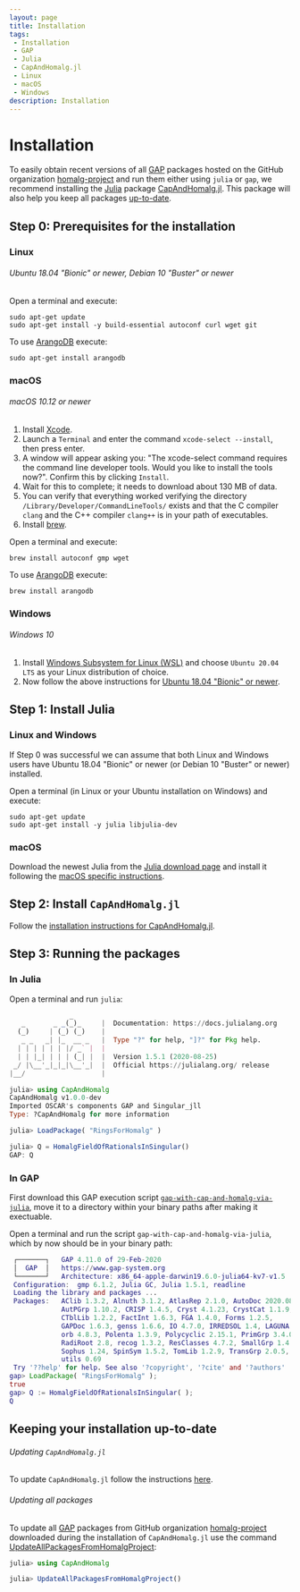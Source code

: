 ```yaml
---
layout: page
title: Installation
tags:
 - Installation
 - GAP
 - Julia
 - CapAndHomalg.jl
 - Linux
 - macOS
 - Windows
description: Installation
---
```


# Installation

To easily obtain recent versions of all [GAP](https://www.gap-system.org/) packages hosted on the GitHub organization [homalg-project](https://github.com/homalg-project/) and run them either using `julia` or `gap`, we recommend installing the [Julia](https://julialang.org/) package [CapAndHomalg.jl](https://homalg-project.github.io/pkg/CapAndHomalg.jl). This package will also help you keep all packages [up-to-date](#keeping-your-installation-up-to-date).

## Step 0: Prerequisites for the installation

### Linux

###### Ubuntu 18.04 "Bionic" or newer, Debian 10 "Buster" or newer

Open a terminal and execute:
```
sudo apt-get update
sudo apt-get install -y build-essential autoconf curl wget git
```
To use [ArangoDB](https://www.arangodb.com/) execute:
```
sudo apt-get install arangodb
```

### macOS

###### macOS 10.12 or newer

1. Install [Xcode](https://apps.apple.com/de/app/xcode/id497799835).
2. Launch a `Terminal` and enter the command `xcode-select --install`, then press enter.
3. A window will appear asking you: "The xcode-select command requires the command line developer tools. Would you like to install the tools now?". Confirm this by clicking `Install`.
4. Wait for this to complete; it needs to download about 130 MB of data.
5. You can verify that everything worked verifying the directory `/Library/Developer/CommandLineTools/` exists and that the C compiler `clang` and the C++ compiler `clang++` is in your path of executables.
6. Install [brew](https://brew.sh/).

Open a terminal and execute:
```
brew install autoconf gmp wget
```
To use [ArangoDB](https://www.arangodb.com/) execute:
```
brew install arangodb
```

### Windows

###### Windows 10

1. Install [Windows Subsystem for Linux (WSL)](https://docs.microsoft.com/en-us/windows/wsl/install-win10) and choose `Ubuntu 20.04 LTS` as your Linux distribution of choice.
2. Now follow the above instructions for [Ubuntu 18.04 "Bionic" or newer](#ubuntu-1804-bionic-or-newer-debian-10-buster-or-newer).

## Step 1: Install Julia

### Linux and Windows

If Step 0 was successful we can assume that both Linux and Windows users have Ubuntu 18.04 "Bionic" or newer (or Debian 10 "Buster" or newer) installed.

Open a terminal (in Linux or your Ubuntu installation on Windows) and execute:

```
sudo apt-get update
sudo apt-get install -y julia libjulia-dev
```

### macOS

Download the newest Julia from the [Julia download page](https://julialang.org/downloads/) and install it following the [macOS specific instructions](https://julialang.org/downloads/platform/#macos).

## Step 2: Install `CapAndHomalg.jl`

Follow the [installation instructions for CapAndHomalg.jl](https://github.com/homalg-project/CapAndHomalg.jl#install-capandhomalgjl).

## Step 3: Running the packages

### In Julia

Open a terminal and run `julia`:

```julia
               _
   _       _ _(_)_     |  Documentation: https://docs.julialang.org
  (_)     | (_) (_)    |
   _ _   _| |_  __ _   |  Type "?" for help, "]?" for Pkg help.
  | | | | | | |/ _` |  |
  | | |_| | | | (_| |  |  Version 1.5.1 (2020-08-25)
 _/ |\__'_|_|_|\__'_|  |  Official https://julialang.org/ release
|__/                   |

julia> using CapAndHomalg
CapAndHomalg v1.0.0-dev
Imported OSCAR's components GAP and Singular_jll
Type: ?CapAndHomalg for more information

julia> LoadPackage( "RingsForHomalg" )

julia> Q = HomalgFieldOfRationalsInSingular()
GAP: Q

```

### In GAP

First download this GAP execution script [`gap-with-cap-and-homalg-via-julia`](https://raw.githubusercontent.com/homalg-project/CapAndHomalg.jl/master/bin/gap-with-cap-and-homalg-via-julia), move it to a directory within your binary paths after making it exectuable.


Open a terminal and run the script `gap-with-cap-and-homalg-via-julia`, which by now should be in your binary path:

```gap
 ┌───────┐   GAP 4.11.0 of 29-Feb-2020
 │  GAP  │   https://www.gap-system.org
 └───────┘   Architecture: x86_64-apple-darwin19.6.0-julia64-kv7-v1.5
 Configuration:  gmp 6.1.2, Julia GC, Julia 1.5.1, readline
 Loading the library and packages ...
 Packages:   AClib 1.3.2, Alnuth 3.1.2, AtlasRep 2.1.0, AutoDoc 2020.08.11,
             AutPGrp 1.10.2, CRISP 1.4.5, Cryst 4.1.23, CrystCat 1.1.9,
             CTblLib 1.2.2, FactInt 1.6.3, FGA 1.4.0, Forms 1.2.5,
             GAPDoc 1.6.3, genss 1.6.6, IO 4.7.0, IRREDSOL 1.4, LAGUNA 3.9.3,
             orb 4.8.3, Polenta 1.3.9, Polycyclic 2.15.1, PrimGrp 3.4.0,
             RadiRoot 2.8, recog 1.3.2, ResClasses 4.7.2, SmallGrp 1.4.1,
             Sophus 1.24, SpinSym 1.5.2, TomLib 1.2.9, TransGrp 2.0.5,
             utils 0.69
 Try '??help' for help. See also '?copyright', '?cite' and '?authors'
gap> LoadPackage( "RingsForHomalg" );
true
gap> Q := HomalgFieldOfRationalsInSingular( );
Q
```

## Keeping your installation up-to-date

###### Updating `CapAndHomalg.jl`

To update `CapAndHomalg.jl` follow the instructions [here](https://homalg-project.github.io/CapAndHomalg.jl/dev/#Updating).

###### Updating all packages

To update all [GAP](https://www.gap-system.org/) packages from GitHub organization [homalg-project](https://github.com/homalg-project/) downloaded during the installation of `CapAndHomalg.jl` use the command [UpdateAllPackagesFromHomalgProject](https://homalg-project.github.io/CapAndHomalg.jl/dev/#CapAndHomalg.UpdateAllPackagesFromHomalgProject):

```julia
julia> using CapAndHomalg

julia> UpdateAllPackagesFromHomalgProject()
```